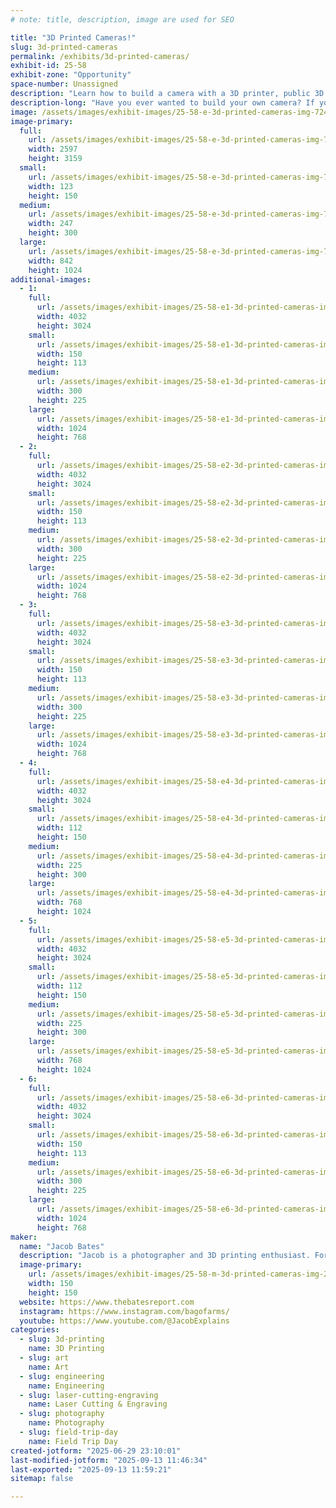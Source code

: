 ```yaml
---
# note: title, description, image are used for SEO

title: "3D Printed Cameras!"
slug: 3d-printed-cameras
permalink: /exhibits/3d-printed-cameras/
exhibit-id: 25-58
exhibit-zone: "Opportunity"
space-number: Unassigned
description: "Learn how to build a camera with a 3D printer, public 3D models, and some simple hardware!"
description-long: "Have you ever wanted to build your own camera? If you have access to a 3D printer, you can! Stop by the booth to learn about how you can find existing designs or design your own photography accessories, camera parts, or even entire cameras."
image: /assets/images/exhibit-images/25-58-e-3d-printed-cameras-img-7240-986-247x300.jpg
image-primary: 
  full:
    url: /assets/images/exhibit-images/25-58-e-3d-printed-cameras-img-7240-986-full.jpg
    width: 2597
    height: 3159
  small:
    url: /assets/images/exhibit-images/25-58-e-3d-printed-cameras-img-7240-986-123x150.jpg
    width: 123
    height: 150
  medium:
    url: /assets/images/exhibit-images/25-58-e-3d-printed-cameras-img-7240-986-247x300.jpg
    width: 247
    height: 300
  large:
    url: /assets/images/exhibit-images/25-58-e-3d-printed-cameras-img-7240-986-842x1024.jpg
    width: 842
    height: 1024
additional-images: 
  - 1:
    full:
      url: /assets/images/exhibit-images/25-58-e1-3d-printed-cameras-img-7130-2-full.JPG
      width: 4032
      height: 3024
    small:
      url: /assets/images/exhibit-images/25-58-e1-3d-printed-cameras-img-7130-2-150x113.JPG
      width: 150
      height: 113
    medium:
      url: /assets/images/exhibit-images/25-58-e1-3d-printed-cameras-img-7130-2-300x225.JPG
      width: 300
      height: 225
    large:
      url: /assets/images/exhibit-images/25-58-e1-3d-printed-cameras-img-7130-2-1024x768.JPG
      width: 1024
      height: 768
  - 2:
    full:
      url: /assets/images/exhibit-images/25-58-e2-3d-printed-cameras-img-7129-2-full.JPG
      width: 4032
      height: 3024
    small:
      url: /assets/images/exhibit-images/25-58-e2-3d-printed-cameras-img-7129-2-150x113.JPG
      width: 150
      height: 113
    medium:
      url: /assets/images/exhibit-images/25-58-e2-3d-printed-cameras-img-7129-2-300x225.JPG
      width: 300
      height: 225
    large:
      url: /assets/images/exhibit-images/25-58-e2-3d-printed-cameras-img-7129-2-1024x768.JPG
      width: 1024
      height: 768
  - 3:
    full:
      url: /assets/images/exhibit-images/25-58-e3-3d-printed-cameras-img-7132-2-full.JPG
      width: 4032
      height: 3024
    small:
      url: /assets/images/exhibit-images/25-58-e3-3d-printed-cameras-img-7132-2-150x113.JPG
      width: 150
      height: 113
    medium:
      url: /assets/images/exhibit-images/25-58-e3-3d-printed-cameras-img-7132-2-300x225.JPG
      width: 300
      height: 225
    large:
      url: /assets/images/exhibit-images/25-58-e3-3d-printed-cameras-img-7132-2-1024x768.JPG
      width: 1024
      height: 768
  - 4:
    full:
      url: /assets/images/exhibit-images/25-58-e4-3d-printed-cameras-img-6077-full.JPG
      width: 4032
      height: 3024
    small:
      url: /assets/images/exhibit-images/25-58-e4-3d-printed-cameras-img-6077-112x150.JPG
      width: 112
      height: 150
    medium:
      url: /assets/images/exhibit-images/25-58-e4-3d-printed-cameras-img-6077-225x300.JPG
      width: 225
      height: 300
    large:
      url: /assets/images/exhibit-images/25-58-e4-3d-printed-cameras-img-6077-768x1024.JPG
      width: 768
      height: 1024
  - 5:
    full:
      url: /assets/images/exhibit-images/25-58-e5-3d-printed-cameras-img-6078-full.JPG
      width: 4032
      height: 3024
    small:
      url: /assets/images/exhibit-images/25-58-e5-3d-printed-cameras-img-6078-112x150.JPG
      width: 112
      height: 150
    medium:
      url: /assets/images/exhibit-images/25-58-e5-3d-printed-cameras-img-6078-225x300.JPG
      width: 225
      height: 300
    large:
      url: /assets/images/exhibit-images/25-58-e5-3d-printed-cameras-img-6078-768x1024.JPG
      width: 768
      height: 1024
  - 6:
    full:
      url: /assets/images/exhibit-images/25-58-e6-3d-printed-cameras-img-6076-full.JPG
      width: 4032
      height: 3024
    small:
      url: /assets/images/exhibit-images/25-58-e6-3d-printed-cameras-img-6076-150x113.JPG
      width: 150
      height: 113
    medium:
      url: /assets/images/exhibit-images/25-58-e6-3d-printed-cameras-img-6076-300x225.JPG
      width: 300
      height: 225
    large:
      url: /assets/images/exhibit-images/25-58-e6-3d-printed-cameras-img-6076-1024x768.JPG
      width: 1024
      height: 768
maker: 
  name: "Jacob Bates"
  description: "Jacob is a photographer and 3D printing enthusiast. For the last few years, he has experimented with combining those two interests to create the perfect camera through a combination of existing and custom 3D designs."
  image-primary:
    url: /assets/images/exhibit-images/25-58-m-3d-printed-cameras-img-20191210-095745-cropped-150x150.jpg
    width: 150
    height: 150
  website: https://www.thebatesreport.com
  instagram: https://www.instagram.com/bagofarms/
  youtube: https://www.youtube.com/@JacobExplains
categories: 
  - slug: 3d-printing
    name: 3D Printing
  - slug: art
    name: Art
  - slug: engineering
    name: Engineering
  - slug: laser-cutting-engraving
    name: Laser Cutting & Engraving
  - slug: photography
    name: Photography
  - slug: field-trip-day
    name: Field Trip Day
created-jotform: "2025-06-29 23:10:01"
last-modified-jotform: "2025-09-13 11:46:34"
last-exported: "2025-09-13 11:59:21"
sitemap: false

---
```

